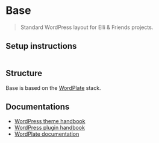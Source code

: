 # Base

> Standard WordPress layout for Elli & Friends projects.

## Setup instructions

```
```

## Structure

Base is based on the [WordPlate](https://wordplate.github.io/) stack.

## Documentations

- [WordPress theme handbook](https://developer.wordpress.org/themes/)
- [WordPress plugin handbook](https://developer.wordpress.org/plugins/)
- [WordPlate documentation](https://wordplate.github.io/docs/introduction)

